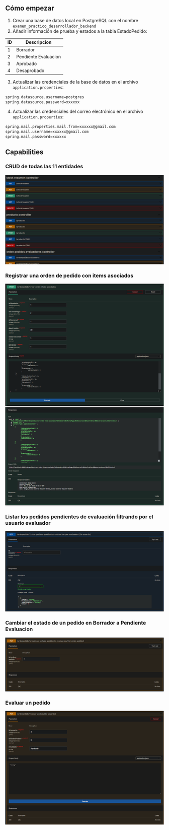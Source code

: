 ## Cómo empezar

1. Crear una base de datos local en PostgreSQL con el nombre `examen_practico_desarrollador_backend`
2. Añadir información de prueba y estados a la tabla EstadoPedido:

| ID | Descripcion          |
|----|----------------------|
| 1  | Borrador             |
| 2  | Pendiente Evaluacion |
| 3  | Aprobado             |
| 4  | Desaprobado          |

3. Actualizar las credenciales de la base de datos en el archivo `application.properties`:

```properties
spring.datasource.username=postgres
spring.datasource.password=xxxxxx
```

4. Actualizar las credenciales del correo electrónico en el archivo `application.properties`:

```properties
spring.mail.properties.mail.from=xxxxxx@gmail.com
spring.mail.username=xxxxxx@gmail.com
spring.mail.password=xxxxxx
```

## Capabilities

### CRUD de todas las 11 entidades

![crud.png](crud.png)

### Registrar una orden de pedido con items asociados

![1ordenpedidocrear-orden-items-asociados.png](1ordenpedidocrear-orden-items-asociados.png)
![2ordenpedidocrear-orden-items-asociados.png](2ordenpedidocrear-orden-items-asociados.png)

### Listar los pedidos pendientes de evaluación filtrando por el usuario evaluador

![listar-pedidos-pendientes-evaluacion-por-evaluador.png](listar-pedidos-pendientes-evaluacion-por-evaluador.png)

### Cambiar el estado de un pedido en Borrador a Pendiente Evaluacion

![actualizar-estado-pendiente-evaluacion.png](actualizar-estado-pendiente-evaluacion.png)

### Evaluar un pedido

![evaluar-pedido.png](evaluar-pedido.png)